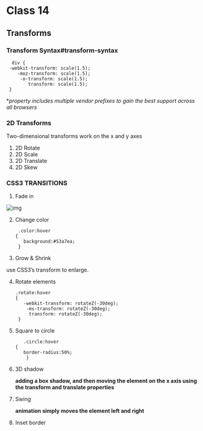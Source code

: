 # Class 14

## Transforms



###  Transform Syntax#transform-syntax

      div {
     -webkit-transform: scale(1.5);
        -moz-transform: scale(1.5);
         -o-transform: scale(1.5);
            transform: scale(1.5);
     }


**property includes multiple vendor prefixes to gain the best support across all browsers*

### 2D Transforms

Two-dimensional transforms work on the x and y axes

1. 2D Rotate
2. 2D Scale
3. 2D Translate
4. 2D Skew


### CSS3 TRANSITIONS

1. Fade in

![img](https://th.bing.com/th/id/OIP.540FC_QTp3EUyQhkpbX3MAHaEo?pid=Api&rs=1)

2.  Change color

         .color:hover
        {
           background:#53a7ea;
         }




3. Grow & Shrink


use CSS3’s transform to enlarge.

4. Rotate elements

       .rotate:hover
       {
          -webkit-transform: rotateZ(-30deg);
           -ms-transform: rotateZ(-30deg);
            transform: rotateZ(-30deg);
        }
        
        
5. Square to circle
    
          .circle:hover
       {
          border-radius:50%;
           }
           
           
           
6.  3D shadow
      
      **adding a box shadow, and then moving the element on the x axis using the transform and translate properties**
      
 7.  Swing
      
      **animation simply moves the element left and right**
      
 8.  Inset border

